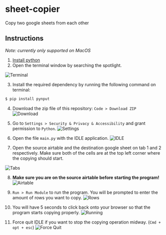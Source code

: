 # sheet-copier
Copy two google sheets from each other

## Instructions

*Note: currently only supported on MacOS*

1. [Install python](https://www.python.org/ftp/python/3.10.7/python-3.10.7-macos11.pkg)
2. Open the terminal window by searching the spotlight.

![Terminal](https://i.imgur.com/MLhmGxe.png)

3. Install the required dependency by running the following command on terminal:
```bash
$ pip install pynput
```

4. Download the zip file of this repository: `Code > Download ZIP`
![Download](https://i.imgur.com/7UzQbiU.png)

5. Go to `Settings > Security & Privacy & Accessibility` and grant permission to `Python`.
![Settings](https://i.imgur.com/iq2e3Nf.png)

6. Open the file `main.py` with the IDLE application.
![IDLE](https://i.imgur.com/zUKCOoz.png)

7. Open the source airtable and the destination google sheet on tab 1 and 2 respectively. Make sure both of the cells are at the top left corner where the copying should start.

![Tabs](https://i.imgur.com/z3tJtM7.png)

8. **Make sure you are on the source airtable before starting the program!**
![Airtable](https://i.imgur.com/ZjJ9xk5.png)

9. `Run > Run Module` to run the program. You will be prompted to enter the amount of rows you want to copy.
![Rows](https://i.imgur.com/jBssJj9.png)

11. You will have 5 seconds to click back onto your browser so that the program starts copying properly.
![Running](https://i.imgur.com/9sqoeqY.png)

12. Force quit IDLE if you want to stop the copying operation midway. (`Cmd + opt + esc`)
![Force Quit](https://i.imgur.com/6sTDpnz.png)